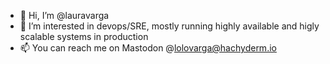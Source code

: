 - 👋 Hi, I’m @lauravarga
- 👀 I’m interested in devops/SRE, mostly running highly available and higly scalable systems in production
- 📫 You can reach me on Mastodon @lolovarga@hachyderm.io
